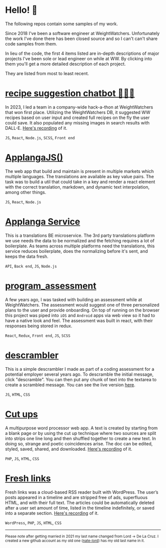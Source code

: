 # Hello! 👋

The following repos contain some samples of my work.

Since 2018 I've been a software engineer at WeightWatchers. Unfortunately the work I've done there has been closed source and so I can't can't share code samples from them.

In lieu of the code, the first 4 items listed are in-depth descriptions of major projects I've been sole or lead engineer on while at WW. By clicking into them you'll get a more detailed description of each project.

They are listed from most to least recent.

# [recipe suggestion chatbot 🤖💬🥗](https://github.com/64bit-polygon/chat_bot)

In 2023, I led a team in a company-wide hack-a-thon at WeightWatchers that won first place. Utilizing the WeightWatchers DB, it suggested WW recipes based on user input and created full recipes on the fly the user could save. It also populated any missing images in search results with DALL-E. <a href="https://nate-de-la-cruz.dev/chatbot.mp4" target="_blank">Here's recording</a> of it.

`JS`, `React`, `Node.js`, `SCSS`, `Front end`

# [ApplangaJS()](https://github.com/64bit-polygon/ApplangaJS)

The web app that build and maintain is present in multiple markets which multiple languages. The translations are available as key value pairs. The task was to build a util that could take in a key and render a react element with the correct translation, markdown, and dynamic text interpolation, among other things.

`JS`, `React`, `Node.js`

# [Applanga Service](https://github.com/64bit-polygon/Applanga-Service)

This is a translations BE microservice. The 3rd party translations platform we use needs the data to be normalized and the fetching requires a lot of boilerplate. As teams across multiple platforms need the translations, this service reduces boilerplate, does the normalizing before it's sent, and keeps the data fresh.

`API`, `Back end`, `JS`, `Node.js`

# [program_assessment](https://github.com/64bit-polygon/program_assessment)

A few years ago, I was tasked with building an assessment while at WeightWatchers. The assessment would suggest one of three personalized plans to the user and provide onboarding. On top of running on the browser this project was piped into `iOS` and `Android` apps via web view so it had to have a native look and feel. The assessment was built in react, with their responses being stored in redux.

`React`, `Redux`, `Front end`, `JS`, `SCSS`

# [descrambler](https://github.com/64bit-polygon/descrambler)

This is a simple descrambler I made as part of a coding assessment for a potential employer several years ago. To descramble the initial message, click "descramble". You can then put any chunk of text into the textarea to create a scrambled message. You can see the live version [here](https://nate-de-la-cruz.dev/descrambler/).

`JS`, `HTML`, `CSS`

# [Cut ups](https://github.com/64bit-polygon/cut_ups)

A multipurpose word processor web app. A text is created by starting from a blank page or by using the cut up technique where two sources are split into strips one line long and then shuffled together to create a new text. In doing so, strange and poetic coincidences arise. The doc can be edited, styled, saved, shared, and downloaded. <a href="https://nate-de-la-cruz.dev/cut_ups/" target="_blank">Here's recording</a> of it.

`PHP`, `JS`, `HTML`, `CSS`

# [Fresh links](https://github.com/64bit-polygon/fresh_links)

Fresh links was a cloud-based RSS reader built with WordPress. The user’s posts appeared in a timeline and are stripped free of ads, superfluous HTML, and with their full text. The articles could be automatically deleted after a user set amount of time, listed in the timeline indefinitely, or saved into a separate section. <a href="https://nate-de-la-cruz.dev/fresh_links/" target="_blank">Here's recording</a> of it.

`WordPress`, `PHP`, `JS`, `HTML`, `CSS`

***
<sub>Please note after getting married in 2021 my last name changed from Lord -> De La Cruz. I created a new github account as my old one (<a href="https://github.com/nate-lord">nate-lord</a>) has my old last name in it.</sub>
